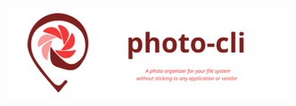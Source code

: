 <p align="center">
  <picture>
    <source media="(prefers-color-scheme: dark)" srcset="./assets/logo-dark.svg">
    <source media="(prefers-color-scheme: light)" srcset="./assets/logo-light.svg">
    <img alt="A photo organizer for your file system without sticking to any application or vendor" src="./assets/logo-light.svg">
  </picture>
</p>


